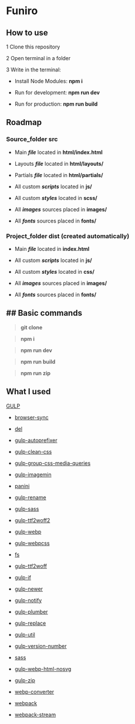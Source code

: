 # Funiro

## How to use

1 Clone this repository

2 Open terminal in a folder

3 Write in the terminal:

- Install Node Modules: **npm i**

- Run for development: **npm run dev**

- Run for production: **npm run build**

## Roadmap

### Source_folder **src**

- Main **_file_** located in **html/index.html**

- Layouts **_file_** located in **html/layouts/**

- Partials **_file_** located in **html/partials/**

- All custom **_scripts_** located in **js/**

- All custom **_styles_** located in **scss/**

- All **_images_** sources placed in **images/**

- All **_fonts_** sources placed in **fonts/**

### Project_folder **dist** (created automatically)

- Main **_file_** located in **index.html**

- All custom **_scripts_** located in **js/**

- All custom **_styles_** located in **css/**

- All **_images_** sources placed in **images/**

- All **_fonts_** sources placed in **fonts/**

## ## Basic commands

> **git clone**

> **npm i**

> **npm run dev**

> **npm run build**

> **npm run zip**

## What I used

<a  href="https://gulpjs.com/">GULP</a>

- <a  href="https://www.npmjs.com/package/browser-sync">browser-sync</a>

- <a  href="https://www.npmjs.com/package/del">del</a>

- <a  href="https://www.npmjs.com/package/gulp-autoprefixer">gulp-autoprefixer</a>

- <a  href="https://www.npmjs.com/package/gulp-clean-css">gulp-clean-css</a>

- <a  href="https://www.npmjs.com/package/gulp-group-css-media-queries">gulp-group-css-media-queries</a>

- <a  href="https://www.npmjs.com/package/gulp-imagemin">gulp-imagemin</a>

- <a  href="https://www.npmjs.com/package/panini">panini</a>

- <a  href="https://www.npmjs.com/package/gulp-rename">gulp-rename</a>

- <a  href="https://www.npmjs.com/package/gulp-sass">gulp-sass</a>

- <a  href="https://www.npmjs.com/package/gulp-ttf2woff2">gulp-ttf2woff2</a>

- <a  href="https://www.npmjs.com/package/gulp-webp">gulp-webp</a>

- <a  href="https://www.npmjs.com/package/gulp-webpcss">gulp-webpcss</a>

- <a  href="https://www.npmjs.com/package/fs">fs</a>

- <a  href="https://www.npmjs.com/package/gulp-ttf2woff">gulp-ttf2woff</a>

- <a  href="https://www.npmjs.com/package/gulp-if">gulp-if</a>

- <a  href="https://www.npmjs.com/package/gulp-newer">gulp-newer</a>

- <a  href="https://www.npmjs.com/package/gulp-notify">gulp-notify</a>

- <a  href="https://www.npmjs.com/package/gulp-plumber">gulp-plumber</a>

- <a  href="https://www.npmjs.com/package/gulp-replace">gulp-replace</a>

- <a  href="https://www.npmjs.com/package/gulp-util">gulp-util</a>

- <a  href="https://www.npmjs.com/package/gulp-version-number">gulp-version-number</a>

- <a  href="https://www.npmjs.com/package/sass">sass</a>

- <a  href="https://www.npmjs.com/package/gulp-webp-html-nosvg">gulp-webp-html-nosvg</a>

- <a  href="https://www.npmjs.com/package/gulp-zip">gulp-zip</a>

- <a  href="https://www.npmjs.com/package/webp-converter">webp-converter</a>

- <a  href="https://www.npmjs.com/package/webpack">webpack</a>

- <a  href="https://www.npmjs.com/package/webpack-stream">webpack-stream</a>
